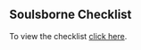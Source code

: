 ## Soulsborne Checklist

To view the checklist [click here](https://parqer.github.io/soulsbourne-checklist/).
